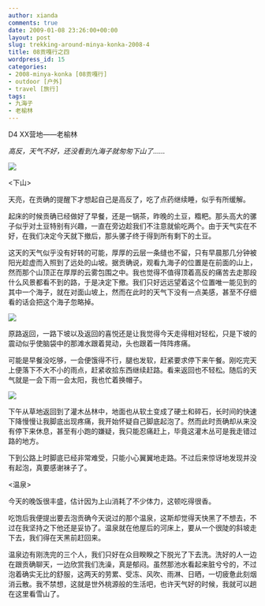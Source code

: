 ```yaml
---
author: xianda
comments: true
date: 2009-01-08 23:26:00+00:00
layout: post
slug: trekking-around-minya-konka-2008-4
title: 08贡嘎行之四
wordpress_id: 15
categories:
- 2008-minya-konka [08贡嘎行]
- outdoor [户外]
- travel [旅行]
tags:
- 九海子
- 老榆林
---
```


D4 XX营地——老榆林

_高反，天气不好，还没看到九海子就匆匆下山了……_

![](http://fwve8w.blu.livefilestore.com/y1pRSv2bppfxexnT-9PcytdNRebK_bHKJBbe6i34T99aNrH3Al3T92PeptuJTb8b29_vjrNQpJH1Xk/DSC_1259.JPG)

<下山>

天亮，在贡确的提醒下才想起自己是高反了，吃了点药继续睡，似乎有所缓解。

起床的时候贡确已经做好了早餐，还是一锅茶，昨晚的土豆，糌粑。那头高大的骡子似乎对土豆特别有兴趣，一直在旁边趁我们不注意就偷吃两个。由于天气实在不好，在我们决定今天就下撤后，那头骡子终于得到所有剩下的土豆。

这天的天气似乎没有好转的可能，厚厚的云层一条缝也不留，只有早晨那几分钟被阳光趁虚而入照到了远处的山坡。据贡确说，观看九海子的位置是在前面的山上，然而那个山顶正在厚厚的云雾包围之中。我也觉得不值得顶着高反的痛苦去走那段什么风景都看不到的路，于是决定下撤。我们只好远远望着这个位置唯一能见到的其中一个海子，就在对面山坡上，然而在此时的天气下没有一点美感，甚至不仔细看的话会把这个海子忽略掉。

<!-- more -->

![](http://fwve8w.blu.livefilestore.com/y1pHPiEJqNCdz6BiTOn4ZHF1-e5GKwoIZR2CqOA6YQ9GvLc7UCviKCwDfKkQm8bPglxze05tqzckKIS3o6JbHU4xw/DSC_1261.jpg)

原路返回，一路下坡以及返回的喜悦还是让我觉得今天走得相对轻松，只是下坡的震动似乎使脑袋中的那滩水跟着晃动，头也跟着一阵阵疼痛。

可能是早餐没吃够，一会便饿得不行，腿也发软，赶紧要求停下来午餐。刚吃完天上便落下不大不小的雨点，赶紧收拾东西继续赶路。看来返回也不轻松。随后的天气就是一会下雨一会太阳，我也忙着换帽子。

![](http://fwve8w.blu.livefilestore.com/y1p6jTimXWnesiJpGNuBNwp6OQMBWRfwjN_JUH2BROy1YQbSlkam6NTwmLnsa5CLaF0xPLaQpPJue8/DSC_1265.jpg)

下午从草地返回到了灌木丛林中，地面也从软土变成了硬土和碎石，长时间的快速下降慢慢让我脚底出现疼痛，我开始怀疑自己脚底起泡了。然而此时贡确却从来没有停下来休息，甚至有小跑的嫌疑，我只能忍痛赶上，毕竟这灌木丛可是我走错过路的地方。

下到公路上时脚底已经非常难受，只能小心翼翼地走路。不过后来惊讶地发现并没有起泡，真要感谢袜子了。

<温泉>

今天的晚饭很丰盛，估计因为上山消耗了不少体力，这顿吃得很香。

吃饱后我便提出要去泡贡确今天说过的那个温泉，这斯却觉得天快黑了不想去，不过在我坚持之下他还是妥协了。温泉就在他屋后的河床上，要从一个很陡的斜坡走下去，我们得在天黑前赶回来。

温泉边有刚洗完的三个人，我们只好在众目睽睽之下脱光了下去洗。洗好的人一边在跟贡确聊天，一边欣赏我们洗澡，真是郁闷。虽然那池水看起来脏兮兮的，不过泡着确实无比的舒服，这两天的劳累、受冻、风吹、雨淋、日晒，一切疲惫此刻烟消云散。我不禁想，这就是世外桃源般的生活吧，也许天气好的时候，我就可以趟在这里看雪山了。
